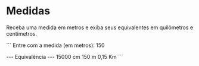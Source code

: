 # Medidas
Receba uma medida em metros e exiba seus equivalentes em quilômetros e centímetros.

´´´
Entre com a medida (em metros): 150

--- Equivalência ---
15000 cm
150 m
0,15 Km
´´´
